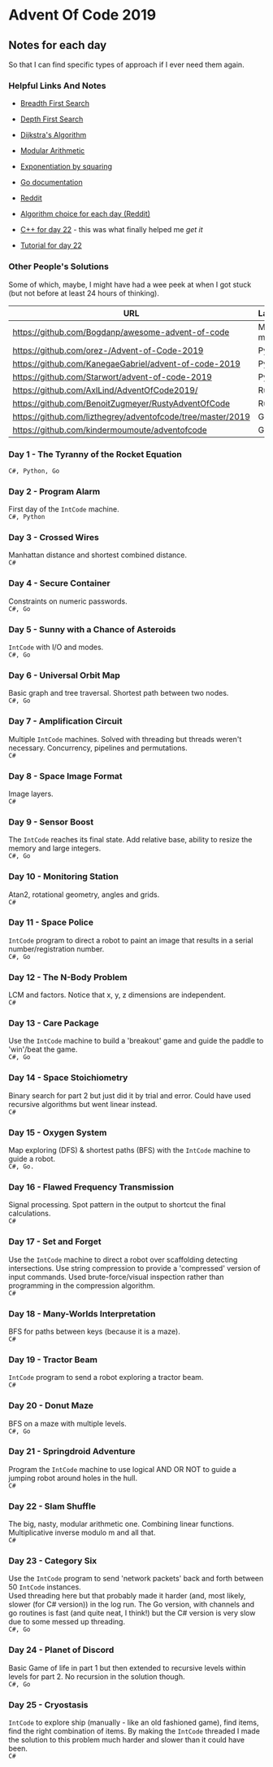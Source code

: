 # Advent Of Code 2019

## Notes for each day
So that I can find specific types of approach if I ever need them again.

### Helpful Links And Notes
* [Breadth First Search](https://en.wikipedia.org/wiki/Breadth-first_search)
* [Depth First Search](https://en.wikipedia.org/wiki/Depth-first_search)
* [Dijkstra's Algorithm](https://en.wikipedia.org/wiki/Dijkstra%27s_algorithm)

* [Modular Arithmetic](https://en.wikipedia.org/wiki/Modular_arithmetic)
* [Exponentiation by squaring](https://en.wikipedia.org/wiki/Exponentiation_by_squaring)
* [Go documentation](https://golang.org/doc/)
* [Reddit](https://www.reddit.com/r/adventofcode/)
* [Algorithm choice for each day (Reddit)](https://www.reddit.com/r/adventofcode/comments/ehks6w/algorithm_choice_for_each_day/fcjuyxn?utm_source=share&utm_medium=web2x)
* [C++ for day 22](https://www.reddit.com/r/adventofcode/comments/eepz2i/2019_day_22_part_2_clean_annotated_solution_in_c/) - this was what finally helped me *get it*
* [Tutorial for day 22](https://codeforces.com/blog/entry/72593)


### Other People's Solutions
Some of which, maybe, I might have had a wee peek at when I got stuck (but not before at least 24 hours of thinking).

| URL                                      | Language(s) |
|------------------------------------------|----------|
| https://github.com/Bogdanp/awesome-advent-of-code | Many, many... |
| https://github.com/orez-/Advent-of-Code-2019 | Python |
| https://github.com/KanegaeGabriel/advent-of-code-2019 | Python |
| https://github.com/Starwort/advent-of-code-2019 | Python |
| https://github.com/AxlLind/AdventOfCode2019/ | Rust |
| https://github.com/BenoitZugmeyer/RustyAdventOfCode | Rust |
| https://github.com/lizthegrey/adventofcode/tree/master/2019 |Go |
| https://github.com/kindermoumoute/adventofcode | Go |


### Day 1 - The Tyranny of the Rocket Equation
`C#, Python, Go`

### Day 2 - Program Alarm
First day of the `IntCode` machine.    
`C#, Python`

### Day 3 - Crossed Wires
Manhattan distance and shortest combined distance.    
`C#`

### Day 4 - Secure Container
Constraints on numeric passwords.    
`C#, Go`

### Day 5 - Sunny with a Chance of Asteroids
`IntCode` with I/O and modes.    
`C#, Go`

### Day 6 - Universal Orbit Map
Basic graph and tree traversal. Shortest path between two nodes.    
`C#, Go`

### Day 7 - Amplification Circuit
Multiple `IntCode` machines. Solved with threading but threads weren't necessary. Concurrency, pipelines and permutations.    
`C#`

### Day 8 - Space Image Format
Image layers.    
`C#`

### Day 9 - Sensor Boost
The `IntCode` reaches its final state. Add relative base, ability to resize the memory and large integers.    
`C#, Go`

### Day 10 - Monitoring Station
Atan2, rotational geometry, angles and grids.    
`C#`

### Day 11 - Space Police
`IntCode` program to direct a robot to paint an image that results in a serial number/registration number.    
`C#, Go`

### Day 12 - The N-Body Problem
LCM and factors. Notice that x, y, z dimensions are independent.    
`C#`

### Day 13 - Care Package
Use the `IntCode` machine to build a 'breakout' game and guide the paddle to 'win'/beat the game.    
`C#, Go`

### Day 14 - Space Stoichiometry
Binary search for part 2 but just did it by trial and error. Could have used recursive algorithms but went linear instead.    
`C#`

### Day 15 - Oxygen System
Map exploring (DFS) & shortest paths (BFS) with the `IntCode` machine to guide a robot.   
`C#, Go.`

### Day 16 - Flawed Frequency Transmission
Signal processing. Spot pattern in the output to shortcut the final calculations.    
`C#`

### Day 17 - Set and Forget
Use the `IntCode` machine to direct a robot over scaffolding detecting intersections. Use string compression to provide a 'compressed' version of input commands. Used brute-force/visual inspection rather than programming in the compression algorithm.    
`C#`

### Day 18 - Many-Worlds Interpretation
BFS for paths between keys (because it is a maze).    
`C#`

### Day 19 - Tractor Beam
`IntCode` program to send a robot exploring a tractor beam.    
`C#`

### Day 20 - Donut Maze
BFS on a maze with multiple levels.    
`C#, Go`

### Day 21 - Springdroid Adventure
Program the `IntCode` machine to use logical AND OR NOT to guide a jumping robot around holes in the hull.    
`C#`

### Day 22 - Slam Shuffle
The big, nasty, modular arithmetic one. Combining linear functions. Multiplicative inverse modulo m and all that.    
`C#`

### Day 23 - Category Six
Use the `IntCode` program to send 'network packets' back and forth between 50 `IntCode` instances.   
Used threading here but that probably made it harder (and, most likely, slower (for C# version)) in the log run. The Go version, with channels and go routines is fast (and quite neat, I think!) but the C# version is very slow due to some messed up threading.    
`C#, Go`

### Day 24 - Planet of Discord
Basic Game of life in part 1 but then extended to recursive levels within levels for part 2. No recursion in the solution though.    
`C#, Go`

### Day 25 - Cryostasis 
`IntCode` to explore ship (manually - like an old fashioned game), find items, find the right combination of items. By making the `IntCode` threaded I made the solution to this problem much harder and slower than it could have been.    
`C#`